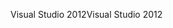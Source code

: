 <span data-ttu-id="fdbcc-101">Visual Studio 2012</span><span class="sxs-lookup"><span data-stu-id="fdbcc-101">Visual Studio 2012</span></span>